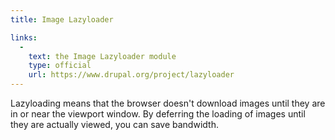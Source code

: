 ```yaml
---
title: Image Lazyloader

links:
  -
    text: the Image Lazyloader module
    type: official
    url: https://www.drupal.org/project/lazyloader
---
```


Lazyloading means that the browser doesn't download images until they are in or near the viewport window. By deferring the loading of images until they are actually viewed, you can save bandwidth.
